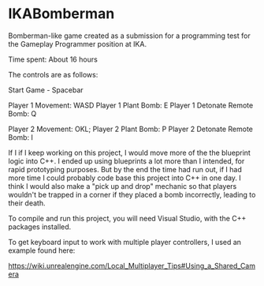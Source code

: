 # IKABomberman

Bomberman-like game created as a submission for a programming test for the Gameplay Programmer position at IKA.

Time spent: About 16 hours

The controls are as follows:

Start Game - Spacebar

Player 1 Movement: WASD
Player 1 Plant Bomb: E
Player 1 Detonate Remote Bomb: Q

Player 2 Movement: OKL;
Player 2 Plant Bomb: P
Player 2 Detonate Remote Bomb: I

If I if I keep working on this project, I would move more of the the blueprint logic into C++. I ended up using blueprints a lot more than I intended, for rapid prototyping purposes.
But by the end the time had run out, if I had more time I could probably code base this project into C++ in one day.
I think I would also make a "pick up and drop" mechanic so that players wouldn't be trapped in a corner if they placed a bomb incorrectly, leading to their death.

To compile and run this project, you will need Visual Studio, with the C++ packages installed.

To get keyboard input to work with multiple player controllers, I used an example found here:

https://wiki.unrealengine.com/Local_Multiplayer_Tips#Using_a_Shared_Camera


